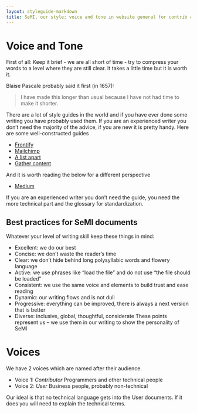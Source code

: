 ```yaml
---
layout: styleguide-markdown
title: SeMI, our style; voice and tone in website general for contrib and user
---
```


# Voice and Tone

First of all: Keep it brief - we are all short of time - try to compress your words to a level where they are still clear. It takes a little time but it is worth it. 

Blaise Pascale probably said it first (in 1657):
> I have made this longer than usual because I have not had time to make it shorter.  

There are a lot of style guides in the world and if you have ever done some writing you have probably used them. If you are an experienced writer you don’t need the majority of the advice, if you are new it is pretty handy.
Here are some well-constructed guides


*	[Frontify](https://frontify.com/blog/why-voice-and-tone-belong-in-style-guides)
* [Mailchimp](https://styleguide.mailchimp.com/voice-and-tone/)
*	[A list apart](https://alistapart.com/about/style-guide)
*	[Gather content](https://gathercontent.com/blog/voice-tone-style-whys-wheres-hows)

And it is worth reading the below for a different perspective
*	[Medium](https://medium.com/@JJFoxBox/you-dont-need-a-voice-tone-style-guide-53e9a11f3d36)

If you are an experienced writer you don’t need the guide, you need the more technical part and the glossary for standardization. 

## Best practices for SeMI documents

Whatever your level of writing skill keep these things in mind:
*	Excellent: we do our best
*	Concise: we don’t waste the reader’s time
*	Clear: we don’t hide behind long polysyllabic words and flowery language
*	Active: we use phrases like “load the file” and do not use “the file should be loaded”
*	Consistent: we use the same voice and elements to build trust and ease reading
*	Dynamic: our writing flows and is not dull
*	Progressive: everything can be improved, there is always a next version that is better
*	Diverse: inclusive, global, thoughtful, considerate
These points represent us – we use them  in our writing to show the personality of SeMI


# Voices
We have 2 voices which are named after their audience.
- Voice 1: _Contributor_ Programmers and other technical people
- Voice 2: _User_ Business people, probably non-technical

Our ideal is that no technical language gets into the User documents. If it does you will need to explain the technical terms.
